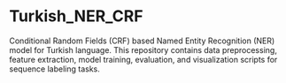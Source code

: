 # Turkish_NER_CRF
Conditional Random Fields (CRF) based Named Entity Recognition (NER) model for Turkish language. This repository contains data preprocessing, feature extraction, model training, evaluation, and visualization scripts for sequence labeling tasks.
